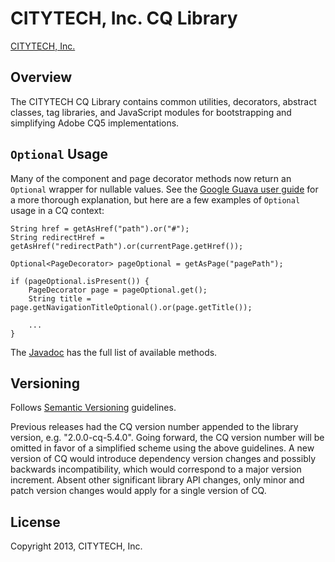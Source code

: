 # CITYTECH, Inc. CQ Library

[CITYTECH, Inc.](http://www.citytechinc.com)

## Overview

The CITYTECH CQ Library contains common utilities, decorators, abstract classes, tag libraries, and JavaScript modules for bootstrapping and simplifying Adobe CQ5 implementations.

## `Optional` Usage

Many of the component and page decorator methods now return an `Optional` wrapper for nullable values.  See the [Google Guava user guide](https://code.google.com/p/guava-libraries/wiki/UsingAndAvoidingNullExplained#Optional) for a more thorough explanation, but here are a few examples of `Optional` usage in a CQ context:

    String href = getAsHref("path").or("#");
    String redirectHref = getAsHref("redirectPath").or(currentPage.getHref());

    Optional<PageDecorator> pageOptional = getAsPage("pagePath");

    if (pageOptional.isPresent()) {
        PageDecorator page = pageOptional.get();
        String title = page.getNavigationTitleOptional().or(page.getTitle());

        ...
    }

The [Javadoc](http://docs.guava-libraries.googlecode.com/git-history/release/javadoc/com/google/common/base/Optional.html) has the full list of available methods.

## Versioning

Follows [Semantic Versioning](http://semver.org/) guidelines.

Previous releases had the CQ version number appended to the library version, e.g. "2.0.0-cq-5.4.0".  Going forward, the CQ version number will be omitted in favor of a simplified scheme using the above guidelines.  A new version of CQ would introduce dependency version changes and possibly backwards incompatibility, which would correspond to a major version increment.  Absent other significant library API changes, only minor and patch version changes would apply for a single version of CQ.

## License

Copyright 2013, CITYTECH, Inc.